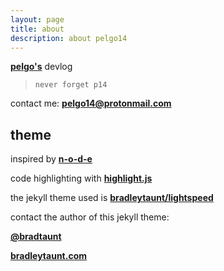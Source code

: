 ```yaml
---
layout: page
title: about
description: about pelgo14
---
```


[**pelgo's**](https://github.com/pelgo14) devlog

> `never forget p14`

contact me: [**pelgo14@protonmail.com**](mailto:pelgo14@protonmail.com)

## theme

inspired by [**n-o-d-e**](https://n-o-d-e.net/)

code highlighting with [**highlight.js**](https://highlightjs.org/)

the jekyll theme used is [**bradleytaunt/lightspeed**](https://github.com/bradleytaunt/lightspeed)

contact the author of this jekyll theme:

[**@bradtaunt**](https://twitter.com/bradtaunt)

[**bradleytaunt.com**](https://bradleytaunt.com)
